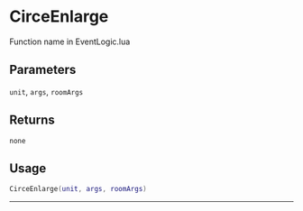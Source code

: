 # CirceEnlarge
Function name in EventLogic.lua
## Parameters
`unit`, `args`, `roomArgs`
## Returns
`none`
## Usage
```lua
CirceEnlarge(unit, args, roomArgs)
```
---
